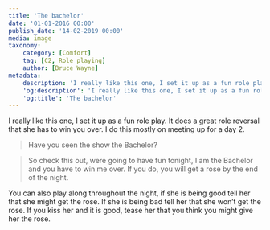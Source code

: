 ```yaml
---
title: 'The bachelor'
date: '01-01-2016 00:00'
publish_date: '14-02-2019 00:00'
media: image
taxonomy:
    category: [Comfort]
    tag: [C2, Role playing]
    author: [Bruce Wayne]
metadata:
    description: 'I really like this one, I set it up as a fun role play. It does a great role reversal that she has to win you over.'
    'og:description': 'I really like this one, I set it up as a fun role play. It does a great role reversal that she has to win you over.'
    'og:title': 'The bachelor'
---
```


I really like this one, I set it up as a fun role play. It does a great role reversal that she has to win you over. I do this mostly on meeting up for a day 2.

> Have you seen the show the Bachelor?

> So check this out, were going to have fun tonight, I am the Bachelor and you have to win me over. If you do, you will get a rose by the end of the night.

You can also play along throughout the night, if she is being good tell her that she might get the rose. If she is being bad tell her that she won’t get the rose. If you kiss her and it is good, tease her that you think you might give her the rose.